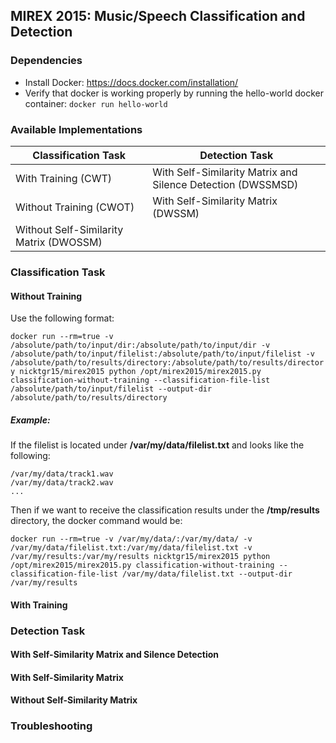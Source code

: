 ## MIREX 2015: Music/Speech Classification and Detection

### Dependencies

* Install Docker: https://docs.docker.com/installation/
* Verify that docker is working properly by running the hello-world docker container: ```docker run hello-world```

### Available Implementations

Classification Task  | Detection Task
-------------  | -------------
With Training  (CWT) | With Self-Similarity Matrix and Silence Detection (DWSSMSD)
Without Training (CWOT)  | With Self-Similarity Matrix (DWSSM)
 | Without Self-Similarity Matrix (DWOSSM)

### Classification Task
#### Without Training

Use the following format:

```docker run --rm=true -v /absolute/path/to/input/dir:/absolute/path/to/input/dir -v /absolute/path/to/input/filelist:/absolute/path/to/input/filelist -v /absolute/path/to/results/directory:/absolute/path/to/results/directory nicktgr15/mirex2015 python /opt/mirex2015/mirex2015.py classification-without-training --classification-file-list /absolute/path/to/input/filelist --output-dir /absolute/path/to/results/directory```

##### Example:

If the filelist is located under **/var/my/data/filelist.txt** and looks like the following:
```
/var/my/data/track1.wav
/var/my/data/track2.wav
...
```
Then if we want to receive the classification results under the **/tmp/results** directory, the docker command would be:

```docker run --rm=true -v /var/my/data/:/var/my/data/ -v /var/my/data/filelist.txt:/var/my/data/filelist.txt -v /var/my/results:/var/my/results nicktgr15/mirex2015 python /opt/mirex2015/mirex2015.py classification-without-training --classification-file-list /var/my/data/filelist.txt --output-dir /var/my/results```

#### With Training

### Detection Task

#### With Self-Similarity Matrix and Silence Detection
#### With Self-Similarity Matrix
#### Without Self-Similarity Matrix

### Troubleshooting

